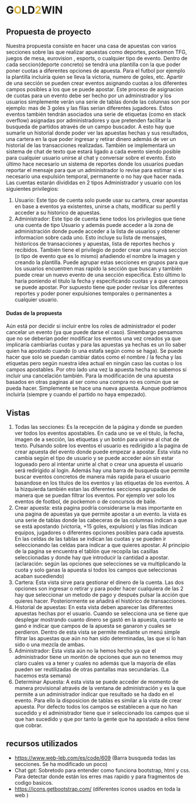 # G<font color="D4AF37">O</font>LD<font color="D4AF37">2</font>WIN

## Propuesta de proyecto
Nuestra propuesta consiste en hacer una casa de apuestas con varios secciones sobre las que realizar apuestas como deportes, pockemon TFG, juegos de mesa, eurovision , esports, o cualquier tipo de evento. Dentro de cada seccion(deporte concreto) se tendrá una plantilla con la que poder poner cuotas a diferentes opciones de apuesta. Para el futbol por ejemplo la plantilla incluiría quien se lleva la victoria, numero de goles, etc.
Apartir de una sección se pueden crear eventos asignando cuotas a los diferentes campos posibles a los que se puede apostar. Este proceso de asignacion de cuotas para un evento debe ser hecho por un administrador y los usuarios simplemente verán una serie de tablas donde las colunnas son por ejemplo: mas de 3 goles y las filas serían diferentes jugadores. Estos eventos también tendrán asociados una serie de etiquetas (como en stack overflow) asignadas por administradores y que pretenden facilitar la busqueda de partidos através de un campo buscador. 
A esto hay que sumarle un historial donde poder ver las apuestas hechas y sus resultados, una cartera en la que poder ingresar y retirar dinero además de ver un historial de las transacciones realizadas. También se implementará un sistema de chat de texto que estará ligado a cada evento siendo posible para cualquier usuario unirse al chat y conversar sobre el evento. Esto último hace necesario un sistema de reportes donde los usuarios puedan reportar el mensaje para que un administrador lo revise para estimar si es necesario una expulsión temporal, permanente o no hay que hacer nada. 
Las cuentas estarán divididas en 2 tipos Administrador y usuario con los siguientes privilegios:
1. Usuario: Este tipo de cuenta solo puede usar su cartera, crear apuestas en base a eventos ya existentes, unirse a chats, modificar su perfil y acceder a su historico de apuestas.
2. Administrador: Este tipo de cuenta tiene todos los privilegios que tiene una cuenta de tipo Usuario y además puede acceder a la zona de administración donde puede acceder a la lista de usuarios y obtener informacion sobre cada uno. Esto incluye su lista de mensajes, historicos de transacciones y apuestas, lista de reportes hechos y recibidos. También tiene el privilegio de poder crear una nueva seccion (o tipo de evento que es lo mismo) añadiendo el nombre la imagen y creando la plantilla. Puede agrupar estas secciones en grupos para que los usuarios encuentren mas rapido la sección que buscan y también puede crear un nuevo evento de una sección especifica. Esto último lo haría poniendo el titulo la fecha y especificando cuotas y a que campos se puede apostar. Por supuesto tiene que poder revisar los diferentes reportes y poder poner expulsiones temporales o permanentes a cualquier usuario.  

#### Dudas de la propuesta
Aún está por decidir si incluir entre los roles de administrador el poder cancelar un evento (ya que puede darse el caso). Sinembargo pensamos que no se deberían poder modificar los eventos una vez creados ya que implicaría cambiarlas cuotas y para las apuestas ya hechas es un lío saber quien ha apostado cuando (o una estafa según como se haga). Se puede hacer que solo se puedan cambiar datos como el nombre / la fecha y las etiquetas pero según nuestra idea actual en ningún caso las cuotas o los campos apostables. 
Por otro lado una vez la apuesta hecha no sabemos si incluir una cancelación también. Para la modificación de una apuesta basados en otras paginas al ser como una compra no es común que se pueda hacer. Simplemente se hace una nueva apuesta. Aunque podríamos incluirla (siempre y cuando el partido no haya empezado).

## Vistas
1. Todas las secciones: Es la recepción de la página y donde se pueden ver todos los eventos apostables. En cada uno se ve el titulo, la fecha, imagen de a sección, las etiquetas y un botón para unirse al chat de texto. Pulsando sobre los eventos el usuario es redirigido a la pagina de crear apuesta del evento donde puede empezar a apostar. Esta vista no cambia según el tipo de usuario y se puede acceder aún sin estar logueado pero al intentar unirte al chat o crear una apuesta el usuario será redirigido al login. Además hay una barra de busqueda que permite buscar eventos concretos de manera más rapida para el usuario basandose en los titulos de los eventos y las etiquetas de los eventos. A la hizquierda también estan las diferentes secciones agrupadas de manera que se puedan filtrar los eventos. Por ejemplo ver solo los eventos de footbol, de pockemon o  de concursos de baile. 
2. Crear apuesta: esta pagina podría considerarse la mas importante en una pagina de apuestas ya que permite apostar a un evento. la vista es una serie de tablas donde las cabeceras de las columnas indican a que se está apostando (victoria, +15 goles, expulsion) y las filas indican equipos, jugadores o diferentes opciones posibles para cada apuesta. En las celdas de las tablas se indican las cuotas y se pueden ir seleccionando las celdas para indicar a que quieres apostar. Al principio de la pagina se encuentra el tablón que recopila las casillas seleccionadas y donde hay que introducir la cantidad a apostar. (aclaración: según las opciones que selecciones se va multiplicando la cuota y solo ganas la apuesta si todos los campos que seleccionas acaban sucediendo)
3. Cartera: Esta vista sirve para gestionar el dinero de la cuenta. Las dos opciones son ingresar o retirar y para poder hacer cualquiera de las 2 hay que seleccionar un metodo de pago y después pulsar la acción que quieres hacer. Posteriormente se añadirá el histórico de transacciones.
4. Historial de apuestas: En esta vista deben aparecer las diferentes apuestas hechas por el usuario. Cuando se selecciona una se tiene que desplegar mostrando cuanto dinero se gastó en la apuesta, cuanto se ganó e indicar que campos de la apuesta se ganaron y cuales se perdieron. Dentro de esta vista se permite mediante un menú simple filtrar las apuestas que aún no han sido determinadas, las que si lo han sido o una mezcla de ambas. 
5. Administrador: Esta vista aún no la hemos hecho ya que el administrador tiene un montón de opciones que aun no tenemos muy claro cuales va a tener y cuales no además que la mayoría de ellas pueden ser reutilizadas de otras pantallas mas secundarias. (La hacemos esta semana)
6. Determinar Apuesta: A esta vista se puede acceder de momento de manera provisional através de la ventana de administración y es la que permite a un administrador indicar que resultado se ha dado en el evento. Para ello la disposicion de tablas es similar a la vista de crear apuesta. Por defecto todos los campos se establecen a que no han sucedido y el administrador tiene que ir seleccionado los campos que si que han sucedido y que por tanto la gente que ha apostado a ellos tiene que cobrar.

## recursos utilizados
- https://www.web-leb.com/es/code/609 (Barra busqueda todas las secciones. Se ha modificado un poco)
- Chat gpt: Sobretodo para entender como funciona bootstrap, html y css. Para detectar donde están los erres mas rapido y para fragmentos de codigo basicos.
- https://icons.getbootstrap.com/ (diferentes iconos usados en toda la web
)
